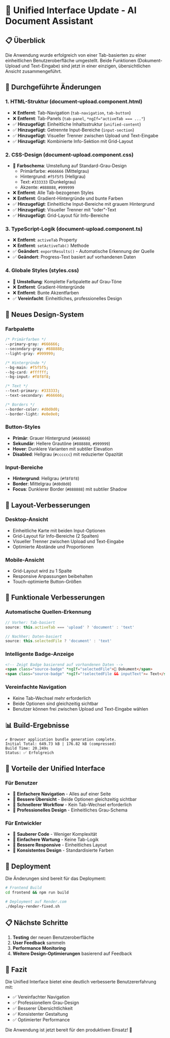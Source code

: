 # 🔄 Unified Interface Update - AI Document Assistant

## 📋 **Überblick**

Die Anwendung wurde erfolgreich von einer Tab-basierten zu einer einheitlichen Benutzeroberfläche umgestellt. Beide Funktionen (Dokument-Upload und Text-Eingabe) sind jetzt in einer einzigen, übersichtlichen Ansicht zusammengeführt.

## 🎯 **Durchgeführte Änderungen**

### **1. HTML-Struktur (document-upload.component.html)**
- ❌ **Entfernt**: Tab-Navigation (`tab-navigation`, `tab-button`)
- ❌ **Entfernt**: Tab-Panels (`tab-panel`, `*ngIf="activeTab === ..."`)
- ✅ **Hinzugefügt**: Einheitliche Inhaltsstruktur (`unified-content`)
- ✅ **Hinzugefügt**: Getrennte Input-Bereiche (`input-section`)
- ✅ **Hinzugefügt**: Visueller Trenner zwischen Upload und Text-Eingabe
- ✅ **Hinzugefügt**: Kombinierte Info-Sektion mit Grid-Layout

### **2. CSS-Design (document-upload.component.css)**
- 🎨 **Farbschema**: Umstellung auf Standard-Grau-Design
  - Primärfarbe: `#666666` (Mittelgrau)
  - Hintergrund: `#f5f5f5` (Hellgrau)
  - Text: `#333333` (Dunkelgrau)
  - Akzente: `#888888`, `#999999`
- ❌ **Entfernt**: Alle Tab-bezogenen Styles
- ❌ **Entfernt**: Gradient-Hintergründe und bunte Farben
- ✅ **Hinzugefügt**: Einheitliche Input-Bereiche mit grauem Hintergrund
- ✅ **Hinzugefügt**: Visueller Trenner mit "oder"-Text
- ✅ **Hinzugefügt**: Grid-Layout für Info-Bereiche

### **3. TypeScript-Logik (document-upload.component.ts)**
- ❌ **Entfernt**: `activeTab` Property
- ❌ **Entfernt**: `setActiveTab()` Methode
- ✅ **Geändert**: `exportResults()` - Automatische Erkennung der Quelle
- ✅ **Geändert**: Progress-Text basiert auf vorhandenen Daten

### **4. Globale Styles (styles.css)**
- 🎨 **Umstellung**: Komplette Farbpalette auf Grau-Töne
- ❌ **Entfernt**: Gradient-Hintergründe
- ❌ **Entfernt**: Bunte Akzentfarben
- ✅ **Vereinfacht**: Einheitliches, professionelles Design

## 🎨 **Neues Design-System**

### **Farbpalette**
```css
/* Primärfarben */
--primary-gray: #666666;
--secondary-gray: #888888;
--light-gray: #999999;

/* Hintergründe */
--bg-main: #f5f5f5;
--bg-card: #ffffff;
--bg-input: #f8f8f8;

/* Text */
--text-primary: #333333;
--text-secondary: #666666;

/* Borders */
--border-color: #d0d0d0;
--border-light: #e0e0e0;
```

### **Button-Styles**
- **Primär**: Grauer Hintergrund (`#666666`)
- **Sekundär**: Hellere Grautöne (`#888888`, `#999999`)
- **Hover**: Dunklere Varianten mit subtiler Elevation
- **Disabled**: Hellgrau (`#cccccc`) mit reduzierter Opazität

### **Input-Bereiche**
- **Hintergrund**: Hellgrau (`#f8f8f8`)
- **Border**: Mittelgrau (`#d0d0d0`)
- **Focus**: Dunklerer Border (`#888888`) mit subtiler Shadow

## 📱 **Layout-Verbesserungen**

### **Desktop-Ansicht**
- Einheitliche Karte mit beiden Input-Optionen
- Grid-Layout für Info-Bereiche (2 Spalten)
- Visueller Trenner zwischen Upload und Text-Eingabe
- Optimierte Abstände und Proportionen

### **Mobile-Ansicht**
- Grid-Layout wird zu 1 Spalte
- Responsive Anpassungen beibehalten
- Touch-optimierte Button-Größen

## 🔧 **Funktionale Verbesserungen**

### **Automatische Quellen-Erkennung**
```typescript
// Vorher: Tab-basiert
source: this.activeTab === 'upload' ? 'document' : 'text'

// Nachher: Daten-basiert
source: this.selectedFile ? 'document' : 'text'
```

### **Intelligente Badge-Anzeige**
```html
<!-- Zeigt Badge basierend auf vorhandenen Daten -->
<span class="source-badge" *ngIf="selectedFile">📄 Dokument</span>
<span class="source-badge" *ngIf="!selectedFile && inputText">✍️ Text</span>
```

### **Vereinfachte Navigation**
- Keine Tab-Wechsel mehr erforderlich
- Beide Optionen sind gleichzeitig sichtbar
- Benutzer können frei zwischen Upload und Text-Eingabe wählen

## 📊 **Build-Ergebnisse**

```
✔ Browser application bundle generation complete.
Initial Total: 649.73 kB | 176.82 kB (compressed)
Build Time: 20.249s
Status: ✅ Erfolgreich
```

## 🎯 **Vorteile der Unified Interface**

### **Für Benutzer**
- 🎯 **Einfachere Navigation** - Alles auf einer Seite
- 👀 **Bessere Übersicht** - Beide Optionen gleichzeitig sichtbar
- 🚀 **Schnellerer Workflow** - Kein Tab-Wechsel erforderlich
- 🎨 **Professionelles Design** - Einheitliches Grau-Schema

### **Für Entwickler**
- 🧹 **Sauberer Code** - Weniger Komplexität
- 🔧 **Einfachere Wartung** - Keine Tab-Logik
- 📱 **Bessere Responsive** - Einheitliches Layout
- 🎨 **Konsistentes Design** - Standardisierte Farben

## 🚀 **Deployment**

Die Änderungen sind bereit für das Deployment:

```bash
# Frontend Build
cd frontend && npm run build

# Deployment auf Render.com
./deploy-render-fixed.sh
```

## 📋 **Nächste Schritte**

1. **Testing** der neuen Benutzeroberfläche
2. **User Feedback** sammeln
3. **Performance Monitoring**
4. **Weitere Design-Optimierungen** basierend auf Feedback

## 🎉 **Fazit**

Die Unified Interface bietet eine deutlich verbesserte Benutzererfahrung mit:
- ✅ Vereinfachter Navigation
- ✅ Professionellem Grau-Design
- ✅ Besserer Übersichtlichkeit
- ✅ Konsistenter Gestaltung
- ✅ Optimierter Performance

Die Anwendung ist jetzt bereit für den produktiven Einsatz! 🚀
